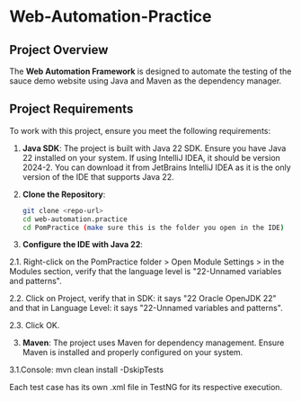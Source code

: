 # Web-Automation-Practice

## Project Overview

The **Web Automation Framework** is designed to automate the testing of the sauce demo website using Java and Maven as the dependency manager.

## Project Requirements

To work with this project, ensure you meet the following requirements:

1. **Java SDK**: The project is built with Java 22 SDK. Ensure you have Java 22 installed on your system. If using IntelliJ IDEA, it should be version 2024-2. You can download it from JetBrains IntelliJ IDEA as it is the only version of the IDE that supports Java 22.

2. **Clone the Repository**:

   ```bash
   git clone <repo-url>
   cd web-automation.practice
   cd PomPractice (make sure this is the folder you open in the IDE)

2. **Configure the IDE with Java 22**:

2.1. Right-click on the PomPractice folder > Open Module Settings > in the Modules section,         verify that the language level is "22-Unnamed variables and patterns".

2.2. Click on Project, verify that in SDK: it says "22 Oracle OpenJDK 22" and that in Language Level: it says "22-Unnamed variables and patterns".

2.3. Click OK.

3. **Maven**: The project uses Maven for dependency management. Ensure Maven is installed and properly configured on your system.

3.1.Console: 
     mvn clean install -DskipTests

Each test case has its own .xml file in TestNG for its respective execution.

